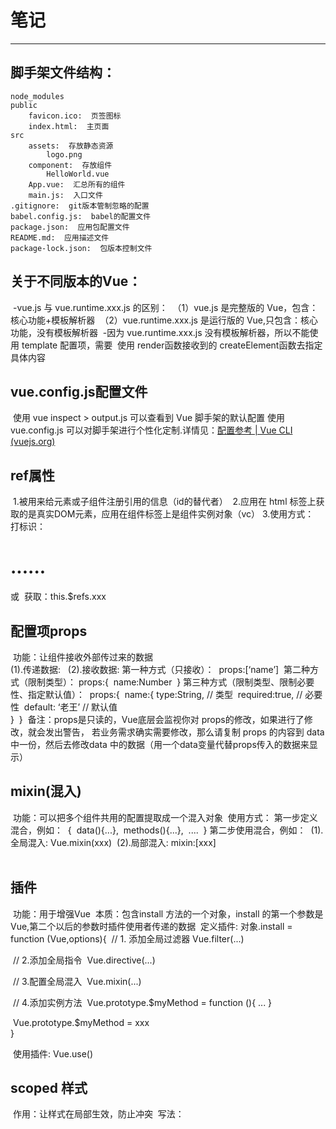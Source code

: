 

# 笔记

------

## 脚手架文件结构：
    node_modules
    public
        favicon.ico:  页签图标
        index.html:  主页面
    src
        assets:  存放静态资源
            logo.png
        component:  存放组件
            HelloWorld.vue
        App.vue:  汇总所有的组件
        main.js:  入口文件
    .gitignore:  git版本管制忽略的配置
    babel.config.js:  babel的配置文件
    package.json:  应用包配置文件
    README.md:  应用描述文件
    package-lock.json:  包版本控制文件


## 关于不同版本的Vue：
​		-vue.js 与 vue.runtime.xxx.js 的区别：
​			（1）vue.js 是完整版的 Vue，包含：核心功能+模板解析器
​			（2）vue.runtime.xxx.js 是运行版的 Vue,只包含：核心功能，没有模板解析器
​		-因为 vue.runtime.xxx.js 没有模板解析器，所以不能使用 template 配置项，需要
​				使用 render函数接收到的 createElement函数去指定具体内容

## vue.config.js配置文件

​		使用 vue inspect > output.js 可以查看到 Vue 脚手架的默认配置
​		使用 vue.config.js 可以对脚手架进行个性化定制.详情见：[配置参考 | Vue CLI 					(vuejs.org)](https://cli.vuejs.org/zh/config/#vue-config-js)



## ref属性

​		1.被用来给元素或子组件注册引用的信息（id的替代者）
​		2.应用在 html 标签上获取的是真实DOM元素，应用在组件标签上是组件实例对象（vc）
​		3.使用方式：
​			打标识：<h1 ref='xxx'>......</h1> 或 <School ref='xxx'> </School>
​			获取：this.$refs.xxx
​		

## 配置项props

​		功能：让组件接收外部传过来的数据		
​			(1).传递数据:
​					<Demo name="xxx" />
​			(2).接收数据:
​					第一种方式（只接收）：
​						props:[‘name’]
​					第二种方式（限制类型）：
​						props:{
​							name:Number
​						}
​					第三种方式（限制类型、限制必要性、指定默认值）：
​						props:{
​							name:{
​									type:String,  // 类型
​									required:true, // 必要性
​									default: ‘老王’ // 默认值						
​							}
​						}
​		备注：props是只读的，Vue底层会监视你对 props的修改，如果进行了修改，就会发出警告，
​					若业务需求确实需要修改，那么请复制 props 的内容到 data 中一份，然后去修改data
​					中的数据（用一个data变量代替props传入的数据来显示）

## mixin(混入)

​		功能：可以把多个组件共用的配置提取成一个混入对象
​		使用方式：
   		 第一步定义混合，例如：
​       		 {
​            		data(){...},
​           		 methods(){...},
​           		 ....
​      		  }
  	 	 第二步使用混合，例如：
​       	 	(1).全局混入: Vue.mixin(xxx)
​       		 (2).局部混入: mixin:[xxx]		
​	

## 插件

​		功能：用于增强Vue
​		本质：包含install 方法的一个对象，install 的第一个参数是 Vue,第二个以后的参数时插件使用者传递的数据
​		定义插件:
​				对象.install = function (Vue,options){
​						// 1. 添加全局过滤器
​								Vue.filter(...)

​						// 2.添加全局指令
​								Vue.directive(...)

​						// 3.配置全局混入
​								Vue.mixin(...)

​						// 4.添加实例方法
​								Vue.prototype.$myMethod = function (){ ... }

​								Vue.prototype.$myMethod = xxx						
​					}	

​		使用插件: Vue.use()		



## scoped 样式

​		作用：让样式在局部生效，防止冲突
​		写法： <style scoped>

## 		

## 总结 ToDoList案列

​		1.组件化编码流程：

​				（1）拆分静态组件：组件要按照功能点拆分，命名不要与html元素相冲突

​				（2）实现动态组件：考虑好数据的存放位置，数据是一个组件在用，还是一些组件在用：

​							1）一个组件在用：放在组件自身即可

​							2）一些组件在用：放在他们共同的父组件上（状态提升）

​				（3）实现交互：从绑定事件开始

​		2.props适用于：

​				（1）父组件 ===> 子组件   通信

​				（2）子组件 ===> 父组件   通信（要求父先给子一个函数）

​		3.使用 v-model 时要切记： v-model 绑定的值不能是 props 传过来的值，因为 props 是不可以修改的

​		4.props 传过来的若是对象类型的值，修改对象中的属性时 Vue 不会报错，但不推荐这样做



## webStorage

​		1.存储内容大小一般支持5MB左右（不同浏览器可能不一样）

​		2.浏览器端通过 Window.sessionStorage 和 Window.localStorage 属性来实现本地存储机制

​		3. 相关API：

​				1. xxxx.Storage.setItem( ‘key’ , ’value’ ) ;

​						该方法接收一个键和值作为参数，会把键值对添加到存储中，如果键名存在，则更新其对应的值

​				2. xxxx.Storage.getItem( ‘person’ )

​						该方法接收一个键名作为参数，返回键名对应的值

​				3. xxxx.Storage.remove( ‘key’ )

​						该方法接收一个键名作为参数，并把该键名从存储中删除

​				4.xxxx.Storage.clear(  )

​						该方法会清空存储中所有的数据

4. 备注：
	1. SessionStorage 存储的内容会随着浏览器窗口的关闭而消失
	2. LocalStorage 存储的内容，需要手动清除才会消失
	3. xxxStorage.getItem(xxx)如果 xxx 对应的 value获取不到，那么 getItem 的返回值是 null
	4. JSON.parse( null ) 的结果依然是 null





## 组件的自定义事件

​		1.一种组件间通信的方式，适用于：**子组件  ==> 父组件**

​		2.使用场景：A是父组件，B是子组件，B想给A传数据，那么就要在A中给B绑定自定义事件（事件的回调在A中）

​		3.绑定自定义事件：

​				1.第一种方式，在父组件中:   `<Demo @atguigu=“test” />`  或  `<Demo v-on:atguigu="test"/>` 

​				2.第二种方式，在父组件中：

```javascript
		<Demo ref="demo"/>
		...
		mounted(){
			this.$refs.xxx.$on('atguigu',this.test)
		}
```

​				3.若想让自定义事件只能触发一次，可以使用 once 修饰符 或 $once 方法。

​		4.触发自定义事件：`this.$emit(‘atguigu’,数据)`

​		5.解绑自定义事件：`this.$off(‘atguigu’)`

​		6.组件上也可以绑定原生DOM事件，需要适应 ==native== 修饰符。

​		7.注意：通过 `this.$refs.xxx.$on(‘atguigu’,回调)` 绑定自定义事件时，回调要么配置在==methods==中，要么用箭头函数，否则this指定会出问题

​			

## 全局事件总线（GlobalEventBus）

​		1.一种组件间通信的方式，适用于任意组件间通信。

​		2.安装全局事件总线：

```javascript
new Vue({
	...
	beforeCreate(){
		Vue.prototype.$bus = this //安装全局事件总线，$bus就是当前应用的vm
	},
	...
})
```

​		3.使用全局事件总线:

​				1).接收数据：A组件想接收数据，则在A组件中给 $bus 绑定自定义事件，事件的回调留在 A 组件自身

```javascript
methods(){
	demo(data){...}
}
...
mounted(){
	this.$bus.$on('xxx',this.demo)
}
```

​				2).提供数据：`this.$bus.$emit(‘xxx’,数据)`

​		4.最好在 beforeDestory 钩子中，用 $off 去解绑当前组件所用到的事件。



## 消息订阅与发布（pubsub）

​		1.一种组件间通信的方式，适用于任意组件间通信

​		2.使用步骤：

​				1）安装 pubsub `npm i pubsub-js`

​				2) 引入:  `import pubsub from ‘pubsub-js` 

​				3) 接收数据： A 组件想要接收数据，则在 A 组件中订阅消息，订阅的回调留在 A 组件自身

```javascript
		methods(){
			demo(data){...}
		}
         ...
         mounted(){
             this.pid = pubsub.subscribe('xxx',this.demo) // 订阅消息
         }
```

​				4)提供数据: `pubsub .publish(‘xxx’,数据)`

​				5)最好在 beforeDestroy 钩子中，用`pubsub.unsubscribe(pid)` 去取消订阅



## nextTick

​		1.语法: `this.$nextTick(回调函数)`

​		2.作用: 在下一次 DOM更新结束后执行其指定的回调

​		3.什么时候用：当数据改变后，要基于更新后的新DOM进行某些操作时，要在 nextTick 所指定的回调函数中执行



## Vue封装的过度与动画

​		1.作用：在插入、更新或移出DOM时，在合适的时候给元素添加样式类名

​		2.图示：

​						![image-20230605211341545](C:\Users\86135\Desktop\image-20230605211341545.png)

​		 3.写法：

​				1）准备好样式

​						元素进入的样式：

​							1、v-enter: 进入的起点

​							2、v-enter-active: 进入的过程中

​							3、v-enter-to: 进入的终点

​						元素离开的样式

​							1、v-leave：离开的起点

​							2、v-leave-active: 离开过程中

​							3、 v-leave-to: 离开的终点

​				2）使用`<transition>`包裹要过渡的元素，并配置name属性:

```javascript
		<transition name="hello">
			<h1 v-show="isShow"> 你好啊 </h1>
		</transition>
```

      3.    备注：若有多个元素需要过渡，则需要使用：`<transition-group>`, 且每个元素都要指定key值



## 配置代理

​		在根目录创建一个 Vue.config.js 文件

```js
		module.exports = {
            pages:{
                index:{
                    entry:'src/main.js' // 配置入口文件
                }
            },
            lintOnsave:false, // 关闭语法检查
            // 开启代理服务器（方法一有不足，一般用方法二）
            /*
            devServer:{
                proxy:'http://localhost:5000' // 配置自己要访问的服务器，vue会配置一个与浏览器同接口的服务器
            }
            */
       
```

​		方法一优先：配置简单，请求资源时直接发给前端（8080）即可，

​					缺点：不能配置多个代理，不能灵活的控制是否走代理

​					工作方式：配置了上述代理，当请求了前端不存在的资源时，则该请求会发给服务器（优先匹配前端资源）

​									即在vue-cli 的public或src中有就不会走代理

```js
		module.export = {
            // 开启代理服务器（方法二）
            devServer:{
                proxy:{
                    '/api1':{ // 匹配所有以'/api1'开头的请求路径
                        target:'http://localhost:5000', // 代理目标的基础路径
                        changeOrigin:true,
                        pathRewrite:{'^/api1' : ''} //将路径含有/api1部分去除
                    }，
                    '/api2':{ // 匹配所有以'api2'开头的请求路径
                    	target:'http://localhost:5005', // 代理目标的基础路径
                    changeOrigin :true
                    pathRecrite:{'^/api2':''}
                	}
                }
            }
        }
        
        
         /*
         	changeOrigin 设置为 true 时，服务器收到的请求头中的host值为： localhost:5000
         	changeOrigin 设置为 false 时，服务器收到的请求头中的host值为： localhost:8080
         	默认值是 true
         */
```

​			方法二：优点：可以配置多个代理，且可以灵活的控制请求是否走代理

​							缺点：配置略微繁琐，请求资源时必须加后缀

## vue-resource

​		是一个请求ajax的。不用了。改成axios



## 插槽

​		作用：让父组件可以向子组件指定位置插入html结构，也是一种组件间通信的方式，适用于 父组件 ==> 子组件

​		分类：默认插槽、具名插槽、作用域插槽

​		使用方式：

​				1、默认插槽

```js
		父组件中：
        	<Category>
            	<div>html结构</div>
            </Category>
		子组件中：
        	<template>
            	<div> 
            		定义插槽
					<slot>插槽默认内容。。</slot>
            	</div>
            </template>
```

​				2、具名插槽

​						用div包裹可以用 slot写法 ，用 template 包裹则可以用 v-slot:写法

```js
		父组件中;
			<Category>
				<template slot='center'>
					<slot>html结构1</slot>
            	</template>
            	<template v-slot:footer>
					<slot>html结构2</slot>
            	</template>
			</Category>
		子组件中：
        		<template>
            		<div> 
            			定义插槽
						<slot nama='center'>插槽默认内容。。</slot>
						<slot nama='footer'>插槽默认内容。。</slot>
            		</div>
            	</template>
```

​			3、作用域插槽

​					1.理解：数据在组件自身，但根据数据生成的结构需要组件的使用者来决定，（games数据在Category 组件中，但使用数据							所遍历出来的结构由APP组件决定）

​					2、

```js
			父组件中：
            		<Category>
						<template scope="scopedDate"> // scopeDate 名字可以随便取，接收的是子组件传来的全部数据组成的一个对象，所以使用games的时候要.games,也可以用结构赋值{games}
                            	// scope 接收子组件传来的数据
                            	<!-- 生成的是ul列表-->
                            	<ul>
                            		<li v-for="(g,index) in scopeDate.games" :key="index">{{g}}</li>
                            	</ul>
            			 </template>
					</Category>
					<Category>
						<template slot-scope="{{games}}">
                            	<!-- 生成的是h4标题-->
                            	<h4 v-for="g in {games}" :key='g'>{{g}}</h4>
            			 </template>
					</Category>
			子组件：
            		<template>
                			<div>
                				<slot :games='games'>
                                   //  还可以在开始标签中传输一些其他数据如：  msg="hello" ,会和games组成一个对象发送
                                   //  就像是props父传子倒过来子传父一样
                                   </slot> 
                			</div>
               		</template>

					<script>
                      		export default{
								name:'Category',
                                   props:['titile'],
                                   // 数据在子组件自身
                                   data(){
                                       return {
                                           games:['王者荣耀','英雄联盟','守望先锋','绝地求生']
                                       }
                                   }
							} 
                      </script>
```



## Vuex （vuex是为了组件间共享数据、状态，四个方法是为了在各自组件中写的方便）

​			vue2用 vuex 的3版本  vue3 用vuex 的4版本

​			安装： npm install vuex@3	引入 ： import Vuex from ‘vuex’			

​			是一个在vue中实现集中式状态（数据） 管理的插件，对vue应用中多个组件的共享状态进行集中式的管理，也是 一种组件间的	

​						通信方式，且适用于任意组件间的通信

​			当多个组件需要共享数据时使用

#### 			1、搭建vuex环境

​					1、创建文件：src 下创建一个 store 文件夹再创建一个 index.js文件 或者创建vuex文件夹创建store.js文件

​					index.js 文件：

```js
			// 引入vue
			import Vue from 'vue'
			// 引入vuex
			import Vuex from 'vuex'
			// 使用vuex插件
			Vue.use(Vuex)

			// 准备actions 对象-响应组件中用户的动作
			const actions = {}
            // 准备mutations对象 - 修改state中的数据
            const mutations = {}
            // 准备state对象 - 保存具体的数据
            const states = {}
            
			export default new Vuex.Store({
                actions,
                mutations,
                state
            })
```

​					2、 在main.js 中创建vm时传入store配置项

```js
			import Vue from 'vue'
			// 引入store文件
			import store from './store/index.js'

			// 创建 cm
			new Vue({
                el:'#app',
                render:h => h(App),
                store
            })
			
```

#### 2、基本使用：

​					1、初始化数据、配置actions、配置mutations、操作文件store.js

```js
				// 引入vue
				import Vue from 'vue'
				// 引入vuex
				import Vuex from 'vuex'
				// 使用vuex
				Vue.use(Vuex)
			
				const actions = {
                    // 响应组件中加的动作
                    jia(context,value){
                        context.commit('JIA',value)
                    }
                 }
                 const mutations = {
                    // 执行加
                    JIA(state,value){
                        state.sum += value
                    }
                 }
                
                // 初始化数据
                const state = {
                    sum:0
                }
                // 创建并暴露store
                export default new Vuex.Store({
                    actions,
                    mutations,
                    state
                })
				
```

​						2、组件中读取vuex中的数据：$store.state.sum  (在模板中使用不用加this，在script标签中如methods中要加this)

​						3、组件中修改vuex中的数据：$store.dispatch(‘action中的方法’ , 数据)  或  $store.commit(‘mutations中的方法名’ , 数据)

​									若没有网络请求或其他业务逻辑，组件中也可以越过actions，即不写dispatch，直接编写commint

​									方法名一般在actions中用的小写，要给mutations的大写

#### 3、getters的使用：

​				概念：当state中的数据需要经过加工后再使用时，可以使用getters加工（像computed属性，但组件内的计算属性不能被其他组							件使用）

​				使用：在store.js中追加getters配置

```js
		  ...
		  const getters = {
		  	 bigSum(state){
		  	 		return state.sum *10
		  	 }
		  }
		  
		  // 创建并暴露store 
		  export default new Vuex.Store({
		  		... 
		  		getters
		  })
```

​					组件中读取数据：  $store.getters.bigSum

#### 4、四个map方法 (不用也行，四个方法是为了简写组件中的重复部分)

​				最好都用map方法简写，不简写在模块化vuex时要配置很长一串很麻烦

​				mapState 与 mapGetters 方法用来映射state与getters中的数据给组件中的计算属性

​				1、mapState

```js
			computed:{
				// 借助mapState 生成计算属性：sum、 school、 subject（ 对象写法，不简写时使用）
                // 对象里键表示计算属性中要用的属性名，名表示在对应的数据中的键名
                ...mapState({sum:'sum', school:'school', subject:'subject'}),
                 // 借助mapState 生成计算属性： sum、school、subject (简写时采用数组写法)
                 ...mapState(['sum','school','subject']),
			}
```

​				2、mapGetters 

```js
			computed:{
				// 借助mapGetters 生成计算属性：bigSum(对象写法)
				...mapGetters({bigSum:'bigSum'})
				// 借助mapGeeters 生成计算属性：bigSum（数组写法）
				...mapGetters(['bigSum'])
			}
```

​				3、mapActions 用于帮助我们生成与actions对话的方法，即包含：$store.dispatch( xx) 的函数

```js
			methods:{
				// 靠mapActions 生成：incrementOdd 、 incrementWait (对象形式)
				...mapActions({incrementOdd:'jiaOdd',incrementWait:'jiaWait'})
				
				// 靠mapActions 生成 ：incrementOdd 、 incrementWait (数组形式)
				...mapActions(['jiaOdd','jiaWait'])
			}
```

​				4、 mapMutations 用于帮助我们生成与mutations对话的方法，即：包含 $store.commit(xxx) 的函数

```js
			methods:{
				// 靠mapMutaions 生成：increment 、 decrement （对象形式）
				...mapMutations({increment:'JIA',decrement:'JIAN'})
				
				// 靠mapMutation 生成 : increment、 decrement （数组形式）
				...mapMutations(['JIA','JIAN'])
			}
```

​				mapActions 与 mapMutations 使用时，若需要传递阐述，需要在模板中绑定事件时传递好参数，否则参数时事件对象

#### 5、模块化+命名空间

​		1、 目的：让代码更好维护，让多种数据分类更加明确

​						多个功能类型的数据和方法杂糅在一起一多就麻烦，可以分类将这些数据和状态分类成不同模块类别

​						原来的全部放到一套actions,mutations,state,getters, 模块化就是分成几类，每一类里都有一套

​						每一套里不用担心重名问题，都是局部命名

​		2、修改 store.js

```js
		const countAbout = {
			namespaced:true,  // 开启命名空间
			actions:{
				//可以直接用context.state，不用担心与其他套冲突
			},
			state:{x:1,y:2},
			mutations:{...},
			getters:{
				bigSum(state){
				return state.sum * 10
				}
			}
		}

		const personAbout = {
            namespaced:true, // 开启命名空间
            state:{...},
            mutations:{...},
            actions:{...},
            getters:{...}
        }
                     
        const store = new Vuex.Store({
            modules:{
                countAbout,
                personAbout
            }
        })
                       
           
```

​				3、开启命名空间后，组件中读取state数据

```js
		// 方式一： 自己直接读取
		this.$store.state.personAbout.list
		// 方式二： 借助mapState读取：
		...mapState('countAbout',['sum','school','subject'])
		// 还要引入其他类的就再写一个，其他map方法也是一样
		...mapState('personAbout',['personList'])
```

​			4、 开启命名空间后，组件中读取getters数据

```js
		// 方式一：自己直接读取
		return this.$store.getters['personAbout/firstPersonName'] // '类/getters名'
		// 方式二： 借助mapGetters读取
		...mapGetters('countAbout',['bigDSum'])  // 前面写类，后面写要的getters名，数组写法,与没有模块化时一样的
		...mapGetters('countAbout',{bigSum:'bigSum'}) // 对象写法
```

​			5、开启命名空间后，组件中调用dispatch

```js
		// 方式一： 自己直接dispatch
		this.$store.dispatch('personAbout/addPersonWang',person) // 格式与getters一样
		// 方式二： 借助mapActions
		...mapActions('countAbout',{incrementOdd:'jiaOdd',incrementWait:'jiaWait'}) // 也可以用数组写法
```

​			6、 开启命名空间后，组件中调用commit

```js
		// 方式一： 自己直接commit
		this.$store.commit('personAbout/ADD_PERSON',person)
		// 方式二： 借助mapMutations
		...mapMutations('personAbout',['ADD_PERSON'])  // dispatch和commit传的参数和没用模块化一样直接在绑定事件中传
		...mapMutations('countAbout',['JIA','JIAN']) // 可commit给不同类
```

#### 	6、可以拆分index.js

​			全部类都在index.js中写比较杂，可以把不同的类分别定义在不同的js文件中，然后暴露，在index.js中引入就像、

​			如在index.js中：

```js
import countOptions from './count.js'
import personOptions from './person.js'
```

​			分别在两个 js 文件中：

```js
export default {
	namespaced:true,
	state:{...},
	getters:{...},
	....
}
```

#### 	7、自我总结

​		引入vuex是为了多组件之间共享数据状态及操作，搭建store

​		注意组件中不简写模块和绑定方法时的格式，可以用map方法来简写省略很多事， 包括模块化后的都很方便，即方式二对比方式一

​		要开启了命名空间才能在map方法中直接写分成的类名即可，如 'personAbout'。后面的数组和对象写法不变，很方便！

​		...map前面的... 是es6语法,多自我搭建几次试试

​		不模块化像：      														模块化后像：

```js
		{  state,								{   state{	a类
 store	{	mutations,							 {		  {	 b类
		{	actions,					store	{		  {  ....
		{   getters								 {	mutations { a 类
												{			{ b类
												{   。。。
```

​			我是根据模块化后不用简写形式觉得的： 格式先  $store 再 getters 再 类名 personAbout

```js
     return this.$store.getters['personAbout/firstPersonName']
```

​			但老师是说模块化后是:   那我觉得这样应该是先 $store  再类名  personAbout  再 getters,但不是，管他呢

```js
	store {   a类 {   state
		  {		 {	 mutations
		  {		 {   ...
		  {	  b类 {  state
		  {		  {  mutations
		  {	  	  {  ...
		  {   ...
```

